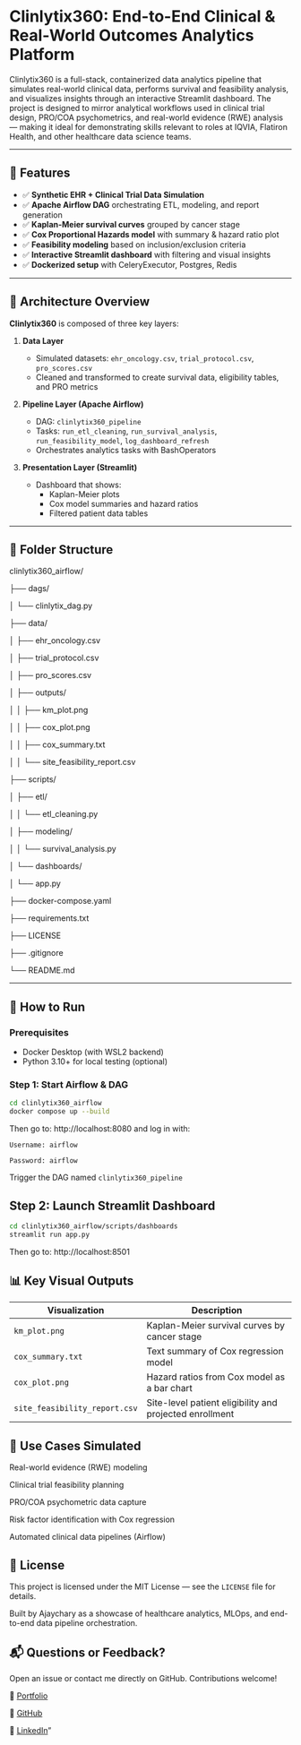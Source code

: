 # Clinlytix360: End-to-End Clinical & Real-World Outcomes Analytics Platform

Clinlytix360 is a full-stack, containerized data analytics pipeline that simulates real-world clinical data, performs survival and feasibility analysis, and visualizes insights through an interactive Streamlit dashboard. The project is designed to mirror analytical workflows used in clinical trial design, PRO/COA psychometrics, and real-world evidence (RWE) analysis — making it ideal for demonstrating skills relevant to roles at IQVIA, Flatiron Health, and other healthcare data science teams.

---

## 🚀 Features

- ✅ **Synthetic EHR + Clinical Trial Data Simulation**
- ✅ **Apache Airflow DAG** orchestrating ETL, modeling, and report generation
- ✅ **Kaplan-Meier survival curves** grouped by cancer stage
- ✅ **Cox Proportional Hazards model** with summary & hazard ratio plot
- ✅ **Feasibility modeling** based on inclusion/exclusion criteria
- ✅ **Interactive Streamlit dashboard** with filtering and visual insights
- ✅ **Dockerized setup** with CeleryExecutor, Postgres, Redis

---

## 🧠 Architecture Overview

**Clinlytix360** is composed of three key layers:

1. **Data Layer**
   - Simulated datasets: `ehr_oncology.csv`, `trial_protocol.csv`, `pro_scores.csv`
   - Cleaned and transformed to create survival data, eligibility tables, and PRO metrics

2. **Pipeline Layer (Apache Airflow)**
   - DAG: `clinlytix360_pipeline`
   - Tasks: `run_etl_cleaning`, `run_survival_analysis`, `run_feasibility_model`, `log_dashboard_refresh`
   - Orchestrates analytics tasks with BashOperators

3. **Presentation Layer (Streamlit)**
   - Dashboard that shows:
     - Kaplan-Meier plots
     - Cox model summaries and hazard ratios
     - Filtered patient data tables

---

## 📁 Folder Structure

clinlytix360_airflow/

├── dags/

│ └── clinlytix_dag.py

├── data/

│ ├── ehr_oncology.csv

│ ├── trial_protocol.csv

│ ├── pro_scores.csv

│ ├── outputs/

│ │ ├── km_plot.png

│ │ ├── cox_plot.png

│ │ ├── cox_summary.txt

│ │ └── site_feasibility_report.csv

├── scripts/

│ ├── etl/

│ │ └── etl_cleaning.py

│ ├── modeling/

│ │ └── survival_analysis.py

│ └── dashboards/

│ └── app.py

├── docker-compose.yaml

├── requirements.txt

├── LICENSE

├── .gitignore

└── README.md



---

## 🔧 How to Run

### Prerequisites
- Docker Desktop (with WSL2 backend)
- Python 3.10+ for local testing (optional)

### Step 1: Start Airflow & DAG
```bash
cd clinlytix360_airflow
docker compose up --build
```

Then go to: http://localhost:8080 and log in with:
```
Username: airflow

Password: airflow
```

Trigger the DAG named ```clinlytix360_pipeline```

## Step 2: Launch Streamlit Dashboard
``` bash
cd clinlytix360_airflow/scripts/dashboards
streamlit run app.py
```

Then go to: http://localhost:8501


## 📊 Key Visual Outputs

| Visualization                 | Description                                             |
| ----------------------------- | ------------------------------------------------------- |
| `km_plot.png`                 | Kaplan-Meier survival curves by cancer stage            |
| `cox_summary.txt`             | Text summary of Cox regression model                    |
| `cox_plot.png`                | Hazard ratios from Cox model as a bar chart             |
| `site_feasibility_report.csv` | Site-level patient eligibility and projected enrollment |


## 🧪 Use Cases Simulated

Real-world evidence (RWE) modeling

Clinical trial feasibility planning

PRO/COA psychometric data capture

Risk factor identification with Cox regression

Automated clinical data pipelines (Airflow)


## 📜 License

This project is licensed under the MIT License — see the ```LICENSE``` file for details.


Built by Ajaychary as a showcase of healthcare analytics, MLOps, and end-to-end data pipeline orchestration.




## 📬 Questions or Feedback?
Open an issue or contact me directly on GitHub. Contributions welcome!

🔗 [Portfolio](https://ajaychary06.github.io/Portfolio/) 

🐍 [GitHub](https://github.com/ajaychary06) 

💼 [LinkedIn](https://www.linkedin.com/in/ajaychary-kandukuri-053a5a25a/)”




